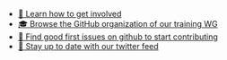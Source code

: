 * [🫶  Learn how to get involved](https://hepsoftwarefoundation.org/get_involved.html)
* [🎓 Browse the GitHub organization of our training WG](https://github.com/hsf-training/)
* [🐛 Find good first issues on github to start contributing](https://github.com/issues?q=is%3Aissue+is%3Aopen+archived%3Afalse+sort%3Aupdated-desc+label%3A%22good+first+issue%22+org%3Ahsf)
* [🦜 Stay up to date with our twitter feed](https://twitter.com/hepsoftfound)

